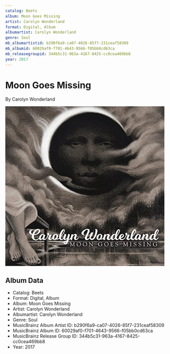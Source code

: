 ```yaml
---
catalog: Beets
album: Moon Goes Missing
artist: Carolyn Wonderland
format: Digital, Album
albumartist: Carolyn Wonderland
genre: Soul
mb_albumartistid: b290f6a9-ca07-4026-85f7-231ceaf58309
mb_albumid: 60029af0-f701-4643-9566-f05bb0cd63ca
mb_releasegroupid: 344b5c31-963a-4167-8425-cc0cea469bb8
year: 2017
---
```


# Moon Goes Missing

By Carolyn Wonderland

![](../../assets/beetscovers/Carolyn_Wonderland-Moon_Goes_Missing.jpg)

## Album Data

- Catalog: Beets
- Format: Digital, Album
- Album: Moon Goes Missing
- Artist: Carolyn Wonderland
- Albumartist: Carolyn Wonderland
- Genre: Soul
- MusicBrainz Album Artist ID: b290f6a9-ca07-4026-85f7-231ceaf58309
- MusicBrainz Album ID: 60029af0-f701-4643-9566-f05bb0cd63ca
- MusicBrainz Release Group ID: 344b5c31-963a-4167-8425-cc0cea469bb8
- Year: 2017

